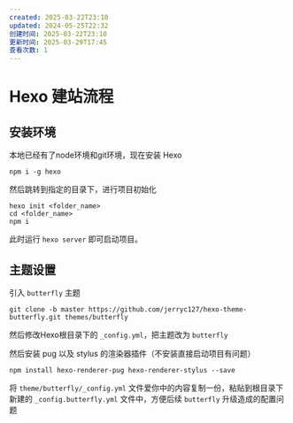 ```yaml
---
created: 2025-03-22T23:10
updated: 2024-05-25T22:32
创建时间: 2025-03-22T23:10
更新时间: 2025-03-29T17:45
查看次数: 1
---
```

# Hexo 建站流程

## 安装环境

本地已经有了node环境和git环境，现在安装 Hexo

```shell
npm i -g hexo
```

然后跳转到指定的目录下，进行项目初始化

```shell
hexo init <folder_name>
cd <folder_name>
npm i
```

此时运行 `hexo server` 即可启动项目。



## 主题设置

引入 `butterfly` 主题

```shell
git clone -b master https://github.com/jerryc127/hexo-theme-butterfly.git themes/butterfly
```

然后修改Hexo根目录下的 `_config.yml`，把主题改为 `butterfly`

然后安装 pug 以及 stylus 的渲染器插件（不安装直接启动项目有问题）

```
npm install hexo-renderer-pug hexo-renderer-stylus --save
```

将 `theme/butterfly/_config.yml` 文件爱你中的内容复制一份，粘贴到根目录下新建的 `_config.butterfly.yml` 文件中，方便后续 `butterfly` 升级造成的配置问题



